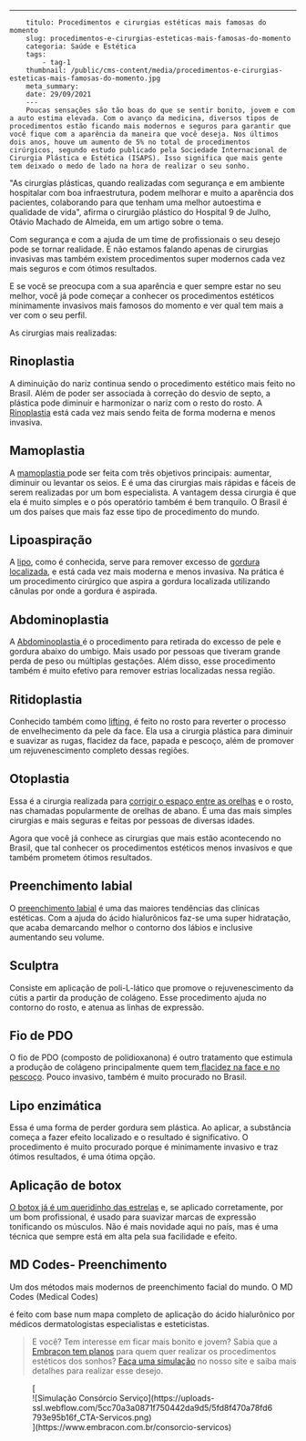---
        titulo: Procedimentos e cirurgias estéticas mais famosas do momento
        slug: procedimentos-e-cirurgias-esteticas-mais-famosas-do-momento
        categoria: Saúde e Estética
        tags:
            - tag-1
        thumbnail: /public/cms-content/media/procedimentos-e-cirurgias-esteticas-mais-famosas-do-momento.jpg
        meta_summary: 
        date: 29/09/2021
        ---
        Poucas sensações são tão boas do que se sentir bonito, jovem e com a auto estima elevada. Com o avanço da medicina, diversos tipos de procedimentos estão ficando mais modernos e seguros para garantir que você fique com a aparência da maneira que você deseja. Nos últimos dois anos, houve um aumento de 5% no total de procedimentos cirúrgicos, segundo estudo publicado pela Sociedade Internacional de Cirurgia Plástica e Estética (ISAPS). Isso significa que mais gente tem deixado o medo de lado na hora de realizar o seu sonho.

"As cirurgias plásticas, quando realizadas com segurança e em ambiente hospitalar com boa infraestrutura, podem melhorar e muito a aparência dos pacientes, colaborando para que tenham uma melhor autoestima e qualidade de vida", afirma o cirurgião plástico do Hospital 9 de Julho, Otávio Machado de Almeida, em um artigo sobre o tema.

Com segurança e com a ajuda de um time de profissionais o seu desejo pode se tornar realidade. E não estamos falando apenas de cirurgias invasivas mas também existem procedimentos super modernos cada vez mais seguros e com ótimos resultados.

E se você se preocupa com a sua aparência e quer sempre estar no seu melhor, você já pode começar a conhecer os procedimentos estéticos minimamente invasivos mais famosos do momento e ver qual tem mais a ver com o seu perfil.

As cirurgias mais realizadas:

Rinoplastia
-----------

A diminuição do nariz continua sendo o procedimento estético mais feito no Brasil. Além de poder ser associada à correção do desvio de septo, a plástica pode diminuir e harmonizar o nariz com o resto do rosto. A [Rinoplastia](https://www.embracon.com.br/blog/6-coisas-sobre-a-rinoplastia) está cada vez mais sendo feita de forma moderna e menos invasiva.

Mamoplastia 
------------

A [mamoplastia ](https://www.embracon.com.br/blog/afinal-a-mamoplastia-e-estetica-ou-saude)pode ser feita com três objetivos principais: aumentar, diminuir ou levantar os seios. E é uma das cirurgias mais rápidas e fáceis de serem realizadas por um bom especialista. A vantagem dessa cirurgia é que ela é muito simples e o pós operatório também é bem tranquilo. O Brasil é um dos países que mais faz esse tipo de procedimento do mundo.

Lipoaspiração
-------------

A [lipo](https://www.embracon.com.br/blog/4-perguntas-e-respostas-sobre-a-lipoaspiracao), como é conhecida, serve para remover excesso de [gordura localizada](https://www.embracon.com.br/blog/quais-sao-as-causas-da-gordura-localizada-e-como-elimina-la), e está cada vez mais moderna e menos invasiva. Na prática é um procedimento cirúrgico que aspira a gordura localizada utilizando cânulas por onde a gordura é aspirada.

Abdominoplastia 
----------------

A [Abdominoplastia ](https://www.embracon.com.br/blog/o-que-saber-antes-de-fazer-uma-abdominoplastia)é o procedimento para retirada do excesso de pele e gordura abaixo do umbigo. Mais usado por pessoas que tiveram grande perda de peso ou múltiplas gestações. Além disso, esse procedimento também é muito efetivo para remover estrias localizadas nessa região.

Ritidoplastia
-------------

Conhecido também como [lifting](https://www.embracon.com.br/blog/lifting-facial-entenda-como-eliminar-a-flacidez-e-as-rugas-do-rosto), é feito no rosto para reverter o processo de envelhecimento da pele da face. Ela usa a cirurgia plástica para diminuir e suavizar as rugas, flacidez da face, papada e pescoço, além de promover um rejuvenescimento completo dessas regiões.

Otoplastia
----------

Essa é a cirurgia realizada para [corrigir o espaço entre as orelhas](https://www.embracon.com.br/blog/cirurgia-na-orelha-tire-todas-as-suas-duvidas) e o rosto, nas chamadas popularmente de orelhas de abano. É uma das mais simples cirurgias e mais seguras e feitas por pessoas de diversas idades.

Agora que você já conhece as cirurgias que mais estão acontecendo no Brasil, que tal conhecer os procedimentos estéticos menos invasivos e que também prometem ótimos resultados.

Preenchimento labial
--------------------

O [preenchimento labial](https://www.embracon.com.br/blog/saiba-como-e-feito-o-preenchimento-labial) é uma das maiores tendências das clínicas estéticas. Com a ajuda do ácido hialurônicos faz-se uma super hidratação, que acaba demarcando melhor o contorno dos lábios e inclusive aumentando seu volume.

Sculptra
--------

Consiste em aplicação de poli-L-lático que promove o rejuvenescimento da cútis a partir da produção de colágeno. Esse procedimento ajuda no contorno do rosto, e atenua as linhas de expressão.

Fio de PDO
----------

O fio de PDO (composto de polidioxanona) é outro tratamento que estimula a produção de colágeno principalmente quem tem[ flacidez na face e no pescoço](https://www.embracon.com.br/blog/saiba-quais-sao-os-principais-tipos-de-tratamentos-para-flacidez-corporal). Pouco invasivo, também é muito procurado no Brasil.

Lipo enzimática
---------------

Essa é uma forma de perder gordura sem plástica. Ao aplicar, a substância começa a fazer efeito localizado e o resultado é significativo. O procedimento é muito procurado porque é minimamente invasivo e traz ótimos resultados, é uma ótima opção.

Aplicação de botox
------------------

[O botox já é um queridinho das estrelas](https://www.embracon.com.br/blog/o-que-eu-preciso-saber-sobre-o-uso-do-botox-para-correcao-de-sorriso) e, se aplicado corretamente, por um bom profissional, é usado para suavizar marcas de expressão tonificando os músculos. Não é mais novidade aqui no país, mas é uma técnica que sempre está em alta pela sua facilidade e efeito.

MD Codes- Preenchimento
-----------------------

Um dos métodos mais modernos de preenchimento facial do mundo. O MD Codes (Medical Codes)

é feito com base num mapa completo de aplicação do ácido hialurônico por médicos dermatologistas especialistas e esteticistas.

> E você? Tem interesse em ficar mais bonito e jovem? Sabia que a [Embracon tem planos](https://www.embracon.com.br/blog/tudo-sobre-o-consorcio-de-cirurgia-plastica-embracon) para quem quer realizar os procedimentos estéticos dos sonhos? [Faça uma simulação](https://www.embracon.com.br/consorcio-servicos) no nosso site e saiba mais detalhes para realizar esse desejo.

<figure class="w-richtext-figure-type-image w-richtext-align-center">[<div>![Simulação Consórcio Serviço](https://uploads-ssl.webflow.com/5cc70a3a0871f750442da9d5/5fd8f470a78fd6793e95b16f_CTA-Servicos.png)</div>](https://www.embracon.com.br/consorcio-servicos)</figure>
        